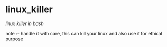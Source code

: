 # linux_killer
*linux killer in bash*

note :- handle it with care, this can kill your linux and also use it for ethical purpose
